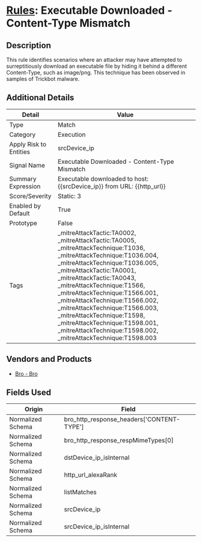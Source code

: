# [Rules](README.md): Executable Downloaded - Content-Type Mismatch

## Description
This rule identifies scenarios where an attacker may have attempted to surreptitiously download an executable file by hiding it behind a different Content-Type, such as image/png. This technique has been observed in samples of Trickbot malware.

## Additional Details
|Detail|Value|
|----|----|
|Type|Match|
|Category|Execution|
|Apply Risk to Entities|srcDevice_ip|
|Signal Name|Executable Downloaded - Content-Type Mismatch|
|Summary Expression|Executable downloaded to host: {{srcDevice_ip}} from URL: {{http_url}}|
|Score/Severity|Static: 3|
|Enabled by Default|True|
|Prototype|False|
|Tags|_mitreAttackTactic:TA0002, _mitreAttackTactic:TA0005, _mitreAttackTechnique:T1036, _mitreAttackTechnique:T1036.004, _mitreAttackTechnique:T1036.005, _mitreAttackTactic:TA0001, _mitreAttackTactic:TA0043, _mitreAttackTechnique:T1566, _mitreAttackTechnique:T1566.001, _mitreAttackTechnique:T1566.002, _mitreAttackTechnique:T1566.003, _mitreAttackTechnique:T1598, _mitreAttackTechnique:T1598.001, _mitreAttackTechnique:T1598.002, _mitreAttackTechnique:T1598.003|
## Vendors and Products
- [Bro - Bro](../products/37C866BF-72E1-470A-9072-EDB908F56951.md)


## Fields Used

|Origin|Field|
|----|----|
|Normalized Schema|bro_http_response_headers['CONTENT-TYPE']|
|Normalized Schema|bro_http_response_respMimeTypes[0]|
|Normalized Schema|dstDevice_ip_isInternal|
|Normalized Schema|http_url_alexaRank|
|Normalized Schema|listMatches|
|Normalized Schema|srcDevice_ip|
|Normalized Schema|srcDevice_ip_isInternal|


